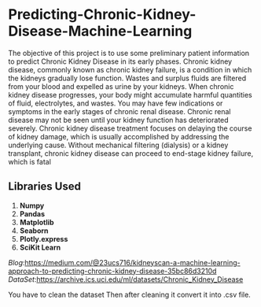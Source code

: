 # Predicting-Chronic-Kidney-Disease-Machine-Learning

The objective of this project is to use some preliminary patient information to predict Chronic Kidney Disease in its early phases. 
Chronic kidney disease, commonly known as chronic kidney failure, is a condition in which the kidneys gradually lose function. 
Wastes and surplus fluids are filtered from your blood and expelled as urine by your kidneys.
When chronic kidney disease progresses, your body might accumulate harmful quantities of fluid, electrolytes, and wastes.
You may have few indications or symptoms in the early stages of chronic renal disease. Chronic renal disease may not be seen until your kidney function has deteriorated severely. 
Chronic kidney disease treatment focuses on delaying the course of kidney damage, which is usually accomplished by addressing the underlying cause. 
Without mechanical filtering (dialysis) or a kidney transplant, chronic kidney disease can proceed to end-stage kidney failure, which is fatal


## **Libraries Used**
1.	**Numpy**
2.	**Pandas**
3.	**Matplotlib**
4.	**Seaborn**
5.	**Plotly.express**
6.	**SciKit Learn**


*Blog*:https://medium.com/@23ucs716/kidneyscan-a-machine-learning-approach-to-predicting-chronic-kidney-disease-35bc86d3210d </br>
*DataSet*:https://archive.ics.uci.edu/ml/datasets/Chronic_Kidney_Disease

You have to clean the dataset Then after cleaning it convert it into .csv file.
